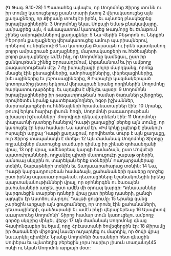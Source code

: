 (Գ Թագ. 9.10-28)
1 Պատահեց այնպէս, որ Սողոմոնը Տիրոջ տունն ու իր տունը կառուցելուց քսան տարի յետոյ 2 վերակառուցեց այն քաղաքները, որ Քիրամը տուել էր իրեն, եւ այնտեղ բնակեցրեց իսրայէլացիներին: 3 Սողոմոնը եկաւ Սոբայի Եմաթ բնակավայրը, ամրացրեց այն, 4 անապատում կառուցեց Թադմորը եւ Եմաթում շինեց ամրութիւններով քաղաքներ: 5 Նա Վերին Բեթորոն ու Ներքին Բեթորոն քաղաքները վերակառուցեց ամուր պարիսպներով, դռներով ու նիգերով: 6 Նա կառուցեց Բալաաթն ու իրեն պատկանող բոլոր ամրացուած քաղաքները, մարտակառքերի ու հեծեալների բոլոր քաղաքները: Ամէն ինչ, որ Սողոմոնը կամեցաւ, ըստ իր ցանկութեան շինեց Երուսաղէմում, Լիբանանում եւ իր ամբողջ թագաւորութեան մէջ:
7 Ոչ իսրայէլացի բոլոր մարդկանց, որոնք մնացել էին քետացիներից, ամորհացիներից, փերեզացիներից, խեւացիներից եւ յեբուսացիներից, 8 Իսրայէլի կազմակերպած կոտորածից յետոյ երկրում վերապրած նրանց որդիներին Սողոմոնը հարկատու դարձրեց. եւ այդպէս է մինչեւ այսօր: 9 Սողոմոնն իսրայէլացիներից իր թագաւորութեան համար ծառաներ չվերցրեց, որովհետեւ նրանք պատերազմողներ, հզօր իշխաններ, մարտակառքերի ու հեծեալների հրամանատարներ էին: 10 Սրանք, թուով երկու հարիւր յիսուն հոգի, Սողոմոնի թագաւորութեան գլխաւոր իշխանները՝ ժողովրդի ղեկավարներն էին:
11 Սողոմոնը փարաւոնի դստերը հանելով Դաւթի քաղաքից՝ բերեց այն տունը, որ կառուցել էր նրա համար: Նա ասում էր. «Իմ կինը չպէտք է բնակուի Իսրայէլի արքայ Դաւթի քաղաքում, որովհետեւ սուրբ է այն քաղաքը, ուր Տիրոջ տապանակն է մտել»:
12 Այն ժամանակ Սողոմոնը Տիրոջը ողջակէզներ մատուցեց տաճարի դիմաց իր շինած զոհասեղանի վրայ, 13 որի վրայ, ամենօրեայ կարգի համաձայն, ըստ Մովսէսի պատուիրանների, ողջակէզ պիտի մատուցուէր շաբաթ օրերին, ամսուայ սկզբին ու տարեկան երեք տօներին՝ Բաղարջակերաց տօնին, Շաբաթների տօնին եւ Տաղաւարահարաց տօնին: 14 Նա, Դաւթի կարգադրութեան համաձայն, քահանաների դասերը որոշեց ըստ իրենց սպասաւորութեան. ղեւտացիները նշանակուեցին իրենց պարտականութիւնների վրայ, որ օրհներգեն ու ծառայեն քահանաների առջեւ ըստ ամէն մի օրուայ կարգի: Դռնապաններ կարգուեցին տարբեր դռների վրայ ըստ իրենց դասերի, քանզի այդպէս էր Աստծու մարդու՝ Դաւթի ցուցումը: 15 Նրանք զանց չարեցին արքայի այն ցուցումները, որ տրուել էին քահանաների, ղեւտացիների, գանձարանի եւ ամէն ինչի վերաբերեալ: 16 Այսպիսով աւարտուեց Սողոմոնի՝ Տիրոջ համար տուն կառուցելու ամբողջ գործը սկզբից մինչեւ վերջ:
17 Այն ժամանակ Սողոմոնը գնաց Գասիոնգաբեր եւ Ելամ, որը Հրէաստանի ծովեզերքին էր: 18 Քիրամը իր ծառաների միջոցով նաւեր ուղարկեց ու մարդիկ, որ ծովի վրայ նաւարկել գիտէին: Նրանք Սողոմոնի ծառաների հետ գնացին Սոփերա եւ այնտեղից բերեցին չորս հարիւր յիսուն տաղանդ445 ոսկի ու եկան Սողոմոն արքայի մօտ:

